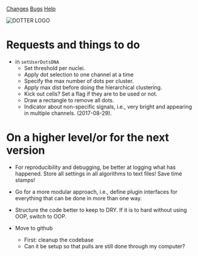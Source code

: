 <link rel="stylesheet" href="style.css">

[Changes](CHANGELOG.html)
[Bugs](BUGS.html)
[Help](HELP.html)

![DOTTER LOGO](dotter/logo_758.jpg)

# Requests and things to do

 * in `setUserDotsDNA` 
   * Set threshold per nuclei.
   * Apply dot selection to one channel at a time
   * Specify the max number of dots per cluster.
   * Apply max dist before doing the hierarchical clustering.
   * Kick out cells? Set a flag if they are to be used or not.
   * Draw a rectangle to remove all dots.
   * Indicator about non-specific signals, i.e., very bright and
   appearing in multiple channels. (2017-08-29).

# On a higher level/or for the next version

 * For reproducibility and debugging, be better at logging what has
  happened. Store all settings in all algorithms to text files! Save
time stamps!

 * Go for a more modular approach, i.e., define plugin interfaces for
  everything that can be done in more than one way.

 * Structure the code better to keep to DRY. If it is to hard without
  using OOP, switch to OOP.

 * Move to github
   * First: cleanup the codebase
   * Can it be setup so that pulls are still done through my computer?

